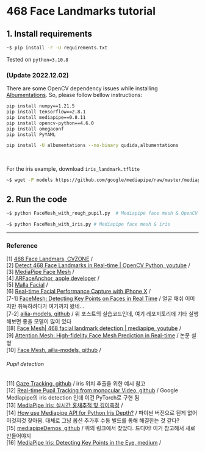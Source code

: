 # 468 Face Landmarks tutorial 

## 1. Install requirements 

```bash 
~$ pip install -r -U requirements.txt
```
Tested on `python=3.10.8`

### (Update 2022.12.02) 
There are some OpenCV dependency issues while installing [Albumentations](https://albumentations.ai/docs/getting_started/installation/). So, please follow bellow instructions:
```bash
pip install numpy==1.21.5
pip install tensorflow==2.8.1
pip install mediapipe==0.8.11
pip install opencv-python==4.6.0
pip install omegaconf 
pip install PyYAML

pip install -U albumentations --no-binary qudida,albumentations
```

<br/>


For the iris example, download ```iris_landmark.tflite``` 

```bash
~$ wget -P models https://github.com/google/mediapipe/raw/master/mediapipe/modules/iris_landmark/iris_landmark.tflite

```





## 2. Run the code 

```bash
~$ python FaceMesh_with_rough_pupil.py  # Mediapipe face mesh & OpenCV usage eye pupil 

~$ python FaceMesh_with_iris.py # Mediapipe face mesh & iris 
```





***
### Reference 
[1] [468 Face Landmars, CVZONE](https://www.computervision.zone/courses/468-face-landmarks/?ld-registered=true) / <br/>
[2] [Detect 468 Face Landmarks in Real-time | OpenCV Python, youtube](https://youtu.be/V9bzew8A1tc) /  <br/>
[3] [MediaPipe Face Mesh](https://google.github.io/mediapipe/solutions/face_mesh.html) / <br/>
[4] [ARFaceAnchor, apple developer](https://developer.apple.com/videos/play/tech-talks/601/) / <br/>
[5] [Malla Facial](https://omes-va.com/malla-facial-mediapipe-python/) / <br/>
[6] [Real-time Facial Performance Capture with iPhone X](https://github.com/johnjcsmith/iPhoneMoCapiOS) / <br/>
[7-1] [FaceMesh: Detecting Key Points on Faces in Real Time](https://medium.com/axinc-ai/facemesh-detecting-key-points-on-faces-in-real-time-977c03f1bab) / 얼굴 매쉬 이미지만 취득하려다가 여기까지 왔네... <br/>[7-2] [ailia-models, github](https://github.com/axinc-ai/ailia-models/tree/master/face_recognition/facemesh) / 위 포스트의 실습코드인데, 여기 레포지토리에 기타 실행해보면 좋을 모델이 많이 있다 <br/>
[[8] [Face Mesh| 468 facial landmark detection | mediapipe, youtube](https://youtu.be/7WPdEajSL6c) / <br/>
[9] [Attention Mesh: High-fidelity Face Mesh Prediction in Real-time](https://www.arxiv-vanity.com/papers/2006.10962/) / 논문 설명 <br/>
[10] [Face Mesh, ailia-models, github](https://github.com/axinc-ai/ailia-models/tree/master/face_recognition/facemesh) / <br/>



###### Pupil detection

[11] [Gaze Tracking, github](https://github.com/antoinelame/GazeTracking) / iris 위치 추출을 위한 예시 참고  <br/>
[12] [Real-time Pupil Tracking from monocular Video, github](https://github.com/cedriclmenard/irislandmarks.pytorch) / Google Mediapipe의  iris detection 인데 이건 PyTorch로 구현 됨 <br/>[13] [MediaPipe Iris: 실시간 홍채추적 및 깊이측정](https://brunch.co.kr/@synabreu/93) / <br/>
[14] [How use Mediapipe API for Python Iris Depth?](https://github.com/google/mediapipe/issues/2254) / 파이썬 버전으로 된게 없어 이것저것 찾아봄. 대체로 그냥 옵션 추가후 수동 빌드를 통해 해결한는 것 같다? <br/>
[15]  [mediapipeDemos, github](https://github.com/Rassibassi/mediapipeDemos)  / 위의 링크에서 찾았다. 드디어! 이거 참고해서 새로 만들어야지 <br/>
[16] [MediaPipe Iris: Detecting Key Points in the Eye, medium](https://medium.com/axinc-ai/mediapipe-iris-detecting-key-points-in-the-eye-637f5c1e728e) /  <br/>

